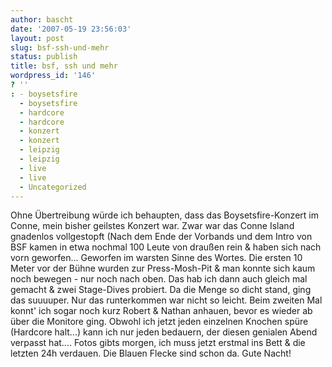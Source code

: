 ```yaml
---
author: bascht
date: '2007-05-19 23:56:03'
layout: post
slug: bsf-ssh-und-mehr
status: publish
title: bsf, ssh und mehr
wordpress_id: '146'
? ''
: - boysetsfire
  - boysetsfire
  - hardcore
  - hardcore
  - konzert
  - konzert
  - leipzig
  - leipzig
  - live
  - live
  - Uncategorized
---
```


Ohne Übertreibung würde ich behaupten, dass das Boysetsfire-Konzert
im Conne, mein bisher geilstes Konzert war. Zwar war das Conne
Island gnadenlos vollgestopft (Nach dem Ende der Vorbands und dem
Intro von BSF kamen in etwa nochmal 100 Leute von draußen rein &
haben sich nach vorn geworfen... Geworfen im warsten Sinne des
Wortes. Die ersten 10 Meter vor der Bühne wurden zur Press-Mosh-Pit
& man konnte sich kaum noch bewegen - nur noch nach oben. Das hab
ich dann auch gleich mal gemacht & zwei Stage-Dives probiert. Da
die Menge so dicht stand, ging das suuuuper. Nur das runterkommen
war nicht so leicht. Beim zweiten Mal konnt' ich sogar noch kurz
Robert & Nathan anhauen, bevor es wieder ab über die Monitore ging.
Obwohl ich jetzt jeden einzelnen Knochen spüre (Hardcore halt...)
kann ich nur jeden bedauern, der diesen genialen Abend verpasst
hat.... Fotos gibts morgen, ich muss jetzt erstmal ins Bett & die
letzten 24h verdauen. Die Blauen Flecke sind schon da. Gute Nacht!


